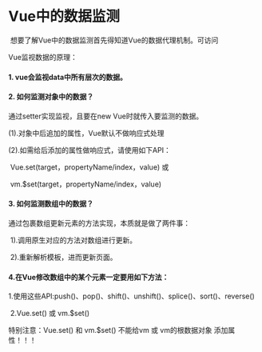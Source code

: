 # Vue中的数据监测

​		想要了解Vue中的数据监测首先得知道Vue的数据代理机制。可访问

[Vue的数据代理]: http://www.canlee.top/?#/article/13

Vue监视数据的原理：

#### 1. vue会监视data中所有层次的数据。

####  2. 如何监测对象中的数据？

通过setter实现监视，且要在new Vue时就传入要监测的数据。

(1).对象中后追加的属性，Vue默认不做响应式处理

(2).如需给后添加的属性做响应式，请使用如下API：

​                Vue.set(target，propertyName/index，value) 或 

​                vm.$set(target，propertyName/index，value)

####  3. 如何监测数组中的数据？

通过包裹数组更新元素的方法实现，本质就是做了两件事：

​             1).调用原生对应的方法对数组进行更新。

​             2).重新解析模板，进而更新页面。

#### 4.在Vue修改数组中的某个元素一定要用如下方法：

​              1.使用这些API:push()、pop()、shift()、unshift()、splice()、sort()、reverse()

​              2.Vue.set() 或 vm.$set()

特别注意：Vue.set() 和 vm.$set() 不能给vm 或 vm的根数据对象 添加属性！！！